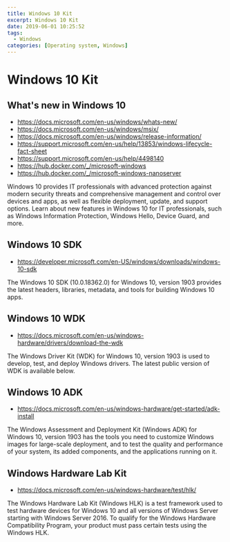 ```yaml
---
title: Windows 10 Kit
excerpt: Windows 10 Kit
date: 2019-06-01 10:25:52
tags:
  - Windows
categories: [Operating system, Windows]
---
```


# Windows 10 Kit

## What's new in Windows 10
- https://docs.microsoft.com/en-us/windows/whats-new/
- https://docs.microsoft.com/en-us/windows/msix/
- https://docs.microsoft.com/en-us/windows/release-information/
- https://support.microsoft.com/en-us/help/13853/windows-lifecycle-fact-sheet
- https://support.microsoft.com/en-us/help/4498140
- https://hub.docker.com/_/microsoft-windows
- https://hub.docker.com/_/microsoft-windows-nanoserver

Windows 10 provides IT professionals with advanced protection against modern security threats and comprehensive management and control over devices and apps, as well as flexible deployment, update, and support options. Learn about new features in Windows 10 for IT professionals, such as Windows Information Protection, Windows Hello, Device Guard, and more.

## Windows 10 SDK
- https://developer.microsoft.com/en-US/windows/downloads/windows-10-sdk

The Windows 10 SDK (10.0.18362.0) for Windows 10, version 1903 provides the latest headers, libraries, metadata, and tools for building Windows 10 apps.

## Windows 10 WDK
- https://docs.microsoft.com/en-us/windows-hardware/drivers/download-the-wdk

The Windows Driver Kit (WDK) for Windows 10, version 1903 is used to develop, test, and deploy Windows drivers. The latest public version of WDK is available below.

## Windows 10 ADK
- https://docs.microsoft.com/en-us/windows-hardware/get-started/adk-install

The Windows Assessment and Deployment Kit (Windows ADK) for Windows 10, version 1903 has the tools you need to customize Windows images for large-scale deployment, and to test the quality and performance of your system, its added components, and the applications running on it.

## Windows Hardware Lab Kit
- https://docs.microsoft.com/en-us/windows-hardware/test/hlk/

The Windows Hardware Lab Kit (Windows HLK) is a test framework used to test hardware devices for Windows 10 and all versions of Windows Server starting with Windows Server 2016. To qualify for the Windows Hardware Compatibility Program, your product must pass certain tests using the Windows HLK.
